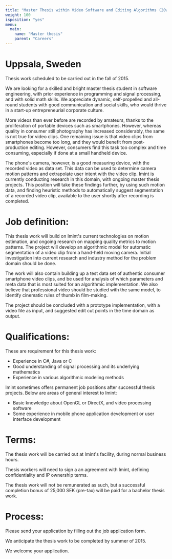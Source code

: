 ```yaml
---
title: "Master Thesis within Video Software and Editing Algorithms (20w)"
weight: 100
isposition: "yes"
menu:
  main:
    name: "Master thesis"
    parent: "Careers"
---
```

# Uppsala, Sweden

Thesis work scheduled to be carried out in the fall of 2015.

We are looking for a skilled and bright master thesis student in software engineering, with prior experience in programming and signal processing, and with solid math skills. We appreciate dynamic, self-propelled and all-round students with good communication and social skills, who would thrive in a start-up entrepreneurial corporate culture.<!--more-->

More videos than ever before are recorded by amateurs, thanks to the proliferation of portable devices such as smartphones. However, whereas quality in consumer still photography has increased considerably, the same is not true for video clips. One remaining issue is that video clips from smartphones become too long, and they would benefit from post-production editing. However, consumers find this task too complex and time consuming, especially if done at a small handheld device.

The phone's camera, however, is a good measuring device, with the recorded video as data set. This data can be used to determine camera motion patterns and extrapolate user intent with the video clip. Imint is currently conducting research in this domain, with ongoing master thesis projects. This position will take these findings further, by using such motion data, and finding heuristic methods to automatically suggest segmentation of a recorded video clip, available to the user shortly after recording is completed.

# Job definition:

This thesis work will build on Imint's current technologies on motion estimation, and ongoing research on mapping quality metrics to motion patterns. The project will develop an algorithmic model for automatic segmentation of a video clip from a hand-held moving camera. Initial investigation into current research and industry method for the problem domain should be done.

The work will also contain building up a test data set of authentic consumer smartphone video clips, and be used for analysis of which parameters and meta data that is most suited for an algorithmic implementation. We also believe that professional video should be studied with the same model, to identify cinematic rules of thumb in film-making.

The project should be concluded with a prototype implementation, with a video file as input, and suggested edit cut points in the time domain as output.

# Qualifications:

These are requirement for this thesis work:
- Experience in C#, Java or C
- Good understanding of signal processing and its underlying mathematics
- Experience in various algorithmic modeling methods

Imint sometimes offers permanent job positions after successful thesis projects. Below are areas of general interest to Imint:

- Basic knowledge about OpenGL or DirectX, and video processing software
- Some experience in mobile phone application development or user interface development

# Terms:

The thesis work will be carried out at Imint's facility, during normal business hours.

Thesis workers will need to sign a an agreement with Imint, defining confidentiality and IP ownership terms.

The thesis work will not be remunerated as such, but a successful completion bonus of 25,000 SEK (pre-tax) will be paid for a bachelor thesis work.

# Process:

Please send your application by filling out the job application form.

We anticipate the thesis work to be completed by summer of 2015.

We welcome your application.
